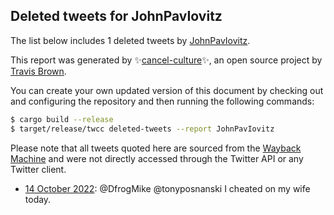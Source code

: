 ## Deleted tweets for JohnPavIovitz

The list below includes 1 deleted tweets by
[JohnPavIovitz](https://twitter.com/JohnPavIovitz).



This report was generated by ✨[cancel-culture](https://github.com/travisbrown/cancel-culture)✨,
an open source project by [Travis Brown](https://twitter.com/travisbrown).

You can create your own updated version of this document by checking out and configuring the
repository and then running the following commands:

```bash
$ cargo build --release
$ target/release/twcc deleted-tweets --report JohnPavIovitz
```

Please note that all tweets quoted here are sourced from the
[Wayback Machine](https://web.archive.org) and were not directly accessed through the Twitter API or
any Twitter client.

* [14 October 2022](https://web.archive.org/web/20221014032209/https://twitter.com/johnpavIovitz/status/1580760846858301441): @DfrogMike @tonyposnanski I cheated on my wife today. <!--1580760846858301441-->
